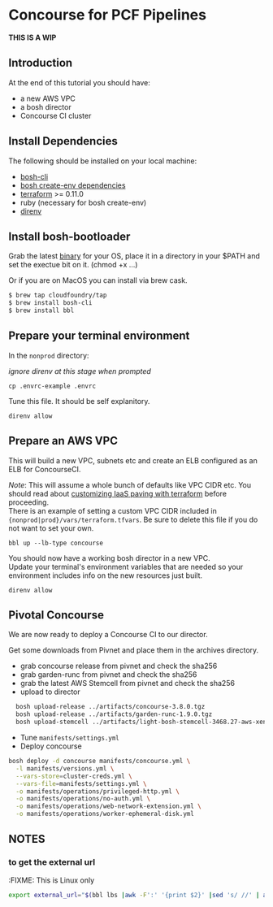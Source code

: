 # Concourse for PCF Pipelines

**THIS IS A WIP**

## Introduction

At the end of this tutorial you should have:

* a new AWS VPC
* a bosh director
* Concourse CI cluster

## Install Dependencies

The following should be installed on your local machine:
* [bosh-cli](https://bosh.io/docs/cli-v2.html)
* [bosh create-env dependencies](https://bosh.io/docs/cli-env-deps.html)
* [terraform](https://www.terraform.io/downloads.html) >= 0.11.0
* ruby (necessary for bosh create-env)
* [direnv](https://direnv.net/)

## Install bosh-bootloader

Grab the latest [binary](https://github.com/cloudfoundry/bosh-bootloader/releases) for your OS, place it in a directory in your $PATH and set the exectue bit on it. (chmod +x ...)

Or if you are on MacOS you can install via brew cask.

```bash
$ brew tap cloudfoundry/tap
$ brew install bosh-cli
$ brew install bbl
```

## Prepare your terminal environment

In the `nonprod` directory:

_ignore direnv at this stage when prompted_

`cp .envrc-example .envrc`

Tune this file. It should be self explanitory.

`direnv allow`

## Prepare an AWS VPC

This will build a new VPC, subnets etc and create an ELB configured as an ELB for ConcourseCI.

*Note*: This will assume a whole bunch of defaults like VPC CIDR etc. You should
read about [customizing IaaS paving with terraform](https://github.com/cloudfoundry/bosh-bootloader/blob/master/docs/advanced-configuration.md#customizing-iaas-paving-with-terraform) before proceeding.  
There is an example of setting a custom VPC CIDR included in `{nonprod|prod}/vars/terraform.tfvars`. Be sure to delete this file if you do not want to set your own.

`bbl up --lb-type concourse`

You should now have a working bosh director in a new VPC.  
Update your terminal's environment variables that are needed so your environment includes info on the new resources just built.

`direnv allow`

## Pivotal Concourse

We are now ready to deploy a Concourse CI to our director.  

Get some downloads from Pivnet and place them in the archives directory.

* grab concourse release from pivnet and check the sha256
* grab garden-runc from pivnet and check the sha256
* grab the latest AWS Stemcell from pivnet and check the sha256
* upload to director
```bash
  bosh upload-release ../artifacts/concourse-3.8.0.tgz
  bosh upload-release ../artifacts/garden-runc-1.9.0.tgz
  bosh upload-stemcell ../artifacts/light-bosh-stemcell-3468.27-aws-xen-hvm-ubuntu-trusty-go_agent.tgz
```

* Tune `manifests/settings.yml`
* Deploy concourse

```bash
bosh deploy -d concourse manifests/concourse.yml \
  -l manifests/versions.yml \
  --vars-store=cluster-creds.yml \
  --vars-file=manifests/settings.yml \
  -o manifests/operations/privileged-http.yml \
  -o manifests/operations/no-auth.yml \
  -o manifests/operations/web-network-extension.yml \
  -o manifests/operations/worker-ephemeral-disk.yml
```


## NOTES

### to get the external url

:FIXME: This is Linux only

```bash
export external_url="$(bbl lbs |awk -F':' '{print $2}' |sed 's/ //' | awk '{ print $2}' | awk -F '[\[\]]' '{print $2}')"
```
